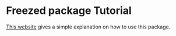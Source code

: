 # Freezed package Tutorial

[This website](https://www.bacancytechnology.com/blog/flutter-freezed-example) gives a simple explanation on how to use this package.
